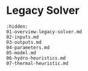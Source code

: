 [//]: # (Index used by Sphinx to generate correct PDF tree)

# Legacy Solver

```{toctree}
:hidden:
01-overview-legacy-solver.md
02-inputs.md
03-outputs.md
04-parameters.md
05-model.md
06-hydro-heuristics.md
07-thermal-heuristic.md
```